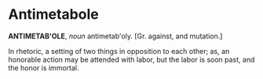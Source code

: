 # Antimetabole

**ANTIMETAB'OLE**, _noun_ antimetab'oly. \[Gr. against, and mutation.\]

In rhetoric, a setting of two things in opposition to each other; as, an honorable action may be attended with labor, but the labor is soon past, and the honor is immortal.